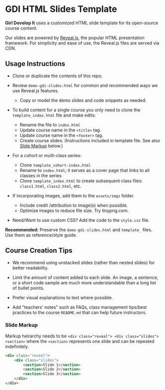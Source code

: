 # GDI HTML Slides Template

**Girl Develop It** uses a customized HTML slide template for its open-source course content.

Our slides are powered by [Reveal.js](https://revealjs.com/), the popular HTML presentation framework. For simplicity and ease of use, the Reveal.js files are served via CDN.


## Usage Instructions

- Clone or duplicate the contents of this repo. 

- Review `demo-gdi-slides.html` for common and recommended ways we use Reveal.js features.
  - Copy or model the demo slides and code snippets as needed.

- To build content for a single course you only need to clone  the `template_index.html` file and make edits: 
  - Rename the file to `index.html`
  - Update course name in the `<title>` tag.
  - Update course name in the `<footer>` tag.
  - Create course slides. (Instructions included in template file. See also [Slide Markup](#slide-markup) below.)

- For a cohort or multi-class series:
   - Clone `template_cohort-index.html`
   - Rename to `index.html`; it serves as a cover page that links to all classes in the series
   - Clone `template_index.html` to create subsequent class files: `class1.html`, `class2.html`, etc.

- If incorporating images, add them to the `assets/imgs` folder.
  - Include credit /attribution to image(s) when possible.
  - Optimize images to reduce file size. Try tinypng.com.

- Need/Want to use custom CSS? Add the code to the `style.css` file.

**Recommended:** Preserve the `demo-gdi-slides.html` and `template_` files. Use them as reference/style guide.


## Course Creation Tips
- We recommend using unstacked slides (rather than nested slides) for better readability.

- Limit the amount of content added to each slide. An image, a sentence, or a short code sample are much more understandable than a long list of bullet points.

- Prefer visual explanations to text where possible.

- Add "teachers' notes" such as FAQs, class management tips/best practices to the course `README.md` that can help future instructors.


### Slide Markup
Markup heirarchy needs to be ``<div class="reveal"> <div class="slides"> <section>`` where the ``<section>`` represents one slide and can be repeated indefinitely. 

```html
<div class="reveal">
	<div class="slides">
		<section>Slide 1</section>
		<section>Slide 2</section>
		<section>Slide 3</section>
	</div>
</div>
```
